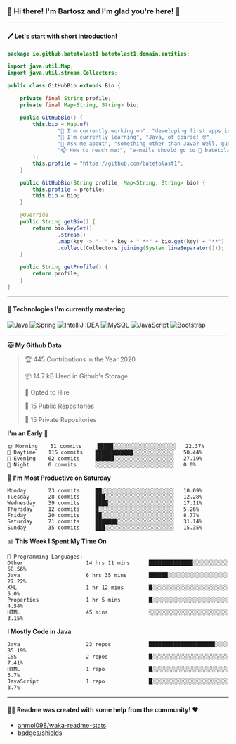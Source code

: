 ### 👋 Hi there! I'm Bartosz and I'm glad you're here! 🥰

-------

#### 🖊 Let's start with short introduction!

```Java
package io.github.batetolast1.batetolast1.domain.entities;

import java.util.Map;
import java.util.stream.Collectors;

public class GitHubBio extends Bio {

    private final String profile;
    private final Map<String, String> bio;

    public GitHubBio() {
        this.bio = Map.of(
                "🔭 I’m currently working on", "developing first apps in Spring 🍃",
                "🌱 I’m currently learning", "Java, of course! 🤓",
                "💬 Ask me about", "something other than Java? Well, guitars 🎸, fantasy 📖, PC 💻 and mobile 📲",
                "📫 How to reach me:", "e-mails should go to 📩 batetolast1@gmail.com; you can also say 👋"
        );
        this.profile = "https://github.com/batetolast1";
    }

    public GitHubBio(String profile, Map<String, String> bio) {
        this.profile = profile;
        this.bio = bio;
    }

    @Override
    public String getBio() {
        return bio.keySet()
                .stream()
                .map(key -> "- " + key + " **" + bio.get(key) + "**")
                .collect(Collectors.joining(System.lineSeparator()));
    }

    public String getProfile() {
        return profile;
    }
}
```

-------

#### 🚀 Technologies I'm currently mastering

![Java](https://img.shields.io/badge/Java-15-blue?logo=java)
![Spring](https://img.shields.io/badge/Spring-5.3-blue?logo=spring)
![IntelliJ IDEA](https://img.shields.io/badge/IntelliJ_IDEA-2020.2.3-blue?logo=intellij-idea)
![MySQL](https://img.shields.io/badge/MySQL-8.0.22-blue?logo=mysql)
![JavaScript](https://img.shields.io/badge/JavaScript-ES11-blue?logo=javascript)
![Bootstrap](https://img.shields.io/badge/Bootstrap-v4.5.2-blue?logo=bootstrap)

-------

<!--START_SECTION:waka-->
**🐱 My Github Data** 

> 🏆 445 Contributions in the Year 2020
 > 
> 📦 14.7 kB Used in Github's Storage 
 > 
> 💼 Opted to Hire
 > 
> 📜 15 Public Repositories
 > 
> 🔑 15 Private Repositories 

**I'm an Early 🐤** 

```text
🌞 Morning    51 commits     █████░░░░░░░░░░░░░░░░░░░░   22.37% 
🌆 Daytime    115 commits    ████████████░░░░░░░░░░░░░   50.44% 
🌃 Evening    62 commits     ██████░░░░░░░░░░░░░░░░░░░   27.19% 
🌙 Night      0 commits      ░░░░░░░░░░░░░░░░░░░░░░░░░   0.0%

```
📅 **I'm Most Productive on Saturday** 

```text
Monday       23 commits     ██░░░░░░░░░░░░░░░░░░░░░░░   10.09% 
Tuesday      28 commits     ███░░░░░░░░░░░░░░░░░░░░░░   12.28% 
Wednesday    39 commits     ████░░░░░░░░░░░░░░░░░░░░░   17.11% 
Thursday     12 commits     █░░░░░░░░░░░░░░░░░░░░░░░░   5.26% 
Friday       20 commits     ██░░░░░░░░░░░░░░░░░░░░░░░   8.77% 
Saturday     71 commits     ███████░░░░░░░░░░░░░░░░░░   31.14% 
Sunday       35 commits     ███░░░░░░░░░░░░░░░░░░░░░░   15.35%

```


📊 **This Week I Spent My Time On** 

```text
💬 Programming Languages: 
Other                    14 hrs 11 mins      ██████████████░░░░░░░░░░░   58.56% 
Java                     6 hrs 35 mins       ██████░░░░░░░░░░░░░░░░░░░   27.22% 
XML                      1 hr 12 mins        █░░░░░░░░░░░░░░░░░░░░░░░░   5.0% 
Properties               1 hr 5 mins         █░░░░░░░░░░░░░░░░░░░░░░░░   4.54% 
HTML                     45 mins             ░░░░░░░░░░░░░░░░░░░░░░░░░   3.15%

```

**I Mostly Code in Java** 

```text
Java                     23 repos            █████████████████████░░░░   85.19% 
CSS                      2 repos             █░░░░░░░░░░░░░░░░░░░░░░░░   7.41% 
HTML                     1 repo              █░░░░░░░░░░░░░░░░░░░░░░░░   3.7% 
JavaScript               1 repo              █░░░░░░░░░░░░░░░░░░░░░░░░   3.7%

```



<!--END_SECTION:waka-->

-------

#### 👨‍💻 Readme was created with some help from the community! ❤️

- [anmol098/waka-readme-stats](https://github.com/anmol098/waka-readme-stats)
- [badges/shields](https://github.com/badges/shields)
